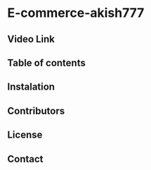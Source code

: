 # E-commerce-akish777

## Video Link

## Table of contents

## Instalation

## Contributors

## License

## Contact
